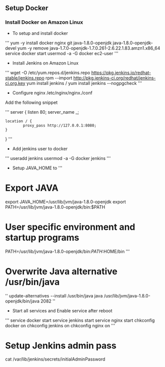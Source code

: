 ## Setup Docker

### Install Docker on Amazon Linux

- To setup and install docker

'''
yum -y install docker nginx git java-1.8.0-openjdk java-1.8.0-openjdk-devel
yum -y remove java-1.7.0-openjdk-1.7.0.261-2.6.22.1.83.amzn1.x86_64
service docker start
usermod -a -G docker ec2-user
'''

- Install Jenkins on Amazon Linux

'''
wget -O /etc/yum.repos.d/jenkins.repo https://pkg.jenkins.io/redhat-stable/jenkins.repo
rpm --import http://pkg.jenkins-ci.org/redhat/jenkins-ci.org.key
yum install jenkins / yum install jenkins --nogpgcheck
'''

- Configure nginx /etc/nginx/nginx./conf

Add the following snippet

'''
server {
    listen       80;
    server_name  _;

    location / {
            proxy_pass http://127.0.0.1:8080;
    }
}
'''

- Add jenkins user to docker

'''
useradd jenkins
usermod -a -G docker jenkins
'''

- Setup JAVA_HOME to 
'''
# Export JAVA
export JAVA_HOME=/usr/lib/jvm/java-1.8.0-openjdk
export PATH=/usr/lib/jvm/java-1.8.0-openjdk/bin:$PATH

# User specific environment and startup programs
PATH=/usr/lib/jvm/java-1.8.0-openjdk/bin:$PATH:$HOME/bin
'''

# Overwrite Java alternative /usr/bin/java
''
update-alternatives --install /usr/bin/java java /usr/lib/jvm/java-1.8.0-openjdk/bin/java 2082
''

- Start all services and Enable service after reboot

'''
service docker start
service jenkins start
service nginx start
chkconfig docker on
chkconfig jenkins on
chkconfig nginx on
'''

# Setup Jenkins admin pass
cat /var/lib/jenkins/secrets/initialAdminPassword
